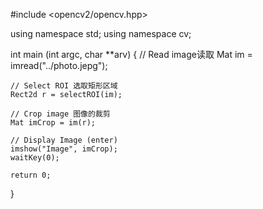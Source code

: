#include <opencv2/opencv.hpp>

using namespace std;
using namespace cv;


int main (int argc, char **arv)
{
    // Read image读取
    Mat im = imread("../photo.jepg");
    
    // Select ROI 选取矩形区域
    Rect2d r = selectROI(im);
    
    // Crop image 图像的裁剪 
    Mat imCrop = im(r);
    
    // Display Image (enter)
    imshow("Image", imCrop);
    waitKey(0);
    
    return 0;
}
